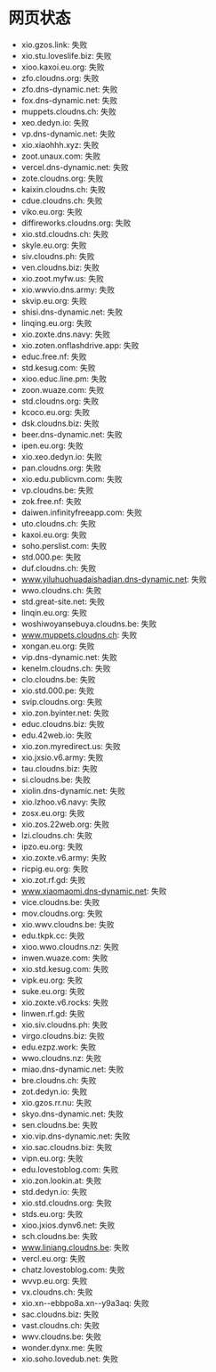# 网页状态
- xio.gzos.link: 失败
- xio.stu.loveslife.biz: 失败
- xioo.kaxoi.eu.org: 失败
- zfo.cloudns.org: 失败
- zfo.dns-dynamic.net: 失败
- fox.dns-dynamic.net: 失败
- muppets.cloudns.ch: 失败
- xeo.dedyn.io: 失败
- vp.dns-dynamic.net: 失败
- xio.xiaohhh.xyz: 失败
- zoot.unaux.com: 失败
- vercel.dns-dynamic.net: 失败
- zote.cloudns.org: 失败
- kaixin.cloudns.ch: 失败
- cdue.cloudns.ch: 失败
- viko.eu.org: 失败
- diffireworks.cloudns.org: 失败
- xio.std.cloudns.ch: 失败
- skyle.eu.org: 失败
- siv.cloudns.ph: 失败
- ven.cloudns.biz: 失败
- xio.zoot.myfw.us: 失败
- xio.wwvio.dns.army: 失败
- skvip.eu.org: 失败
- shisi.dns-dynamic.net: 失败
- linqing.eu.org: 失败
- xio.zoxte.dns.navy: 失败
- xio.zoten.onflashdrive.app: 失败
- educ.free.nf: 失败
- std.kesug.com: 失败
- xioo.educ.line.pm: 失败
- zoon.wuaze.com: 失败
- std.cloudns.org: 失败
- kcoco.eu.org: 失败
- dsk.cloudns.biz: 失败
- beer.dns-dynamic.net: 失败
- ipen.eu.org: 失败
- xio.xeo.dedyn.io: 失败
- pan.cloudns.org: 失败
- xio.edu.publicvm.com: 失败
- vp.cloudns.be: 失败
- zok.free.nf: 失败
- daiwen.infinityfreeapp.com: 失败
- uto.cloudns.ch: 失败
- kaxoi.eu.org: 失败
- soho.perslist.com: 失败
- std.000.pe: 失败
- duf.cloudns.ch: 失败
- www.yiluhuohuadaishadian.dns-dynamic.net: 失败
- wwo.cloudns.ch: 失败
- std.great-site.net: 失败
- linqin.eu.org: 失败
- woshiwoyansebuya.cloudns.be: 失败
- www.muppets.cloudns.ch: 失败
- xongan.eu.org: 失败
- vip.dns-dynamic.net: 失败
- kenelm.cloudns.ch: 失败
- clo.cloudns.be: 失败
- xio.std.000.pe: 失败
- svip.cloudns.org: 失败
- xio.zon.byinter.net: 失败
- educ.cloudns.biz: 失败
- edu.42web.io: 失败
- xio.zon.myredirect.us: 失败
- xio.jxsio.v6.army: 失败
- tau.cloudns.biz: 失败
- si.cloudns.be: 失败
- xiolin.dns-dynamic.net: 失败
- xio.lzhoo.v6.navy: 失败
- zosx.eu.org: 失败
- xio.zos.22web.org: 失败
- lzi.cloudns.ch: 失败
- ipzo.eu.org: 失败
- xio.zoxte.v6.army: 失败
- ricpig.eu.org: 失败
- xio.zot.rf.gd: 失败
- www.xiaomaomi.dns-dynamic.net: 失败
- vice.cloudns.be: 失败
- mov.cloudns.org: 失败
- xio.wwv.cloudns.be: 失败
- edu.tkpk.cc: 失败
- xioo.wwo.cloudns.nz: 失败
- inwen.wuaze.com: 失败
- xio.std.kesug.com: 失败
- vipk.eu.org: 失败
- suke.eu.org: 失败
- xio.zoxte.v6.rocks: 失败
- linwen.rf.gd: 失败
- xio.siv.cloudns.ph: 失败
- virgo.cloudns.biz: 失败
- edu.ezpz.work: 失败
- wwo.cloudns.nz: 失败
- miao.dns-dynamic.net: 失败
- bre.cloudns.ch: 失败
- zot.dedyn.io: 失败
- xio.gzos.rr.nu: 失败
- skyo.dns-dynamic.net: 失败
- sen.cloudns.be: 失败
- xio.vip.dns-dynamic.net: 失败
- xio.sac.cloudns.biz: 失败
- vipn.eu.org: 失败
- edu.lovestoblog.com: 失败
- xio.zon.lookin.at: 失败
- std.dedyn.io: 失败
- xio.std.cloudns.org: 失败
- stds.eu.org: 失败
- xioo.jxios.dynv6.net: 失败
- sch.cloudns.be: 失败
- www.liniang.cloudns.be: 失败
- vercl.eu.org: 失败
- chatz.lovestoblog.com: 失败
- wvvp.eu.org: 失败
- vx.cloudns.ch: 失败
- xio.xn--ebbpo8a.xn--y9a3aq: 失败
- sac.cloudns.biz: 失败
- vast.cloudns.ch: 失败
- wwv.cloudns.be: 失败
- wonder.dynx.me: 失败
- xio.soho.lovedub.net: 失败
